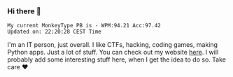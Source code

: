 ### Hi there 👋
<!-- PB START -->
```
My current MonkeyType PB is - WPM:94.21 Acc:97.42
Updated on: 22:20:28 CEST Time
```
<!-- PB END -->
I'm an IT person, just overall. I like CTFs, hacking, coding games, making Python apps. Just a lot of stuff.
You can check out my website [here](https://skill3472.github.io/).
I will probably add some interesting stuff here, when I get the idea to do so. Take care ❤️
